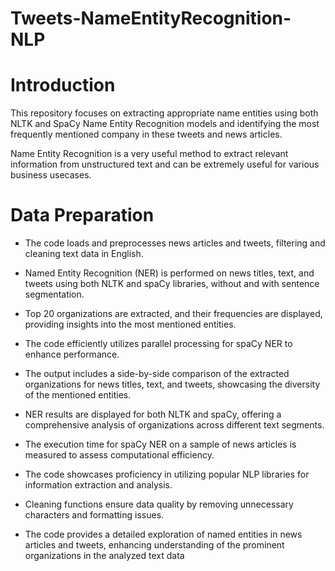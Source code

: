 # Tweets-NameEntityRecognition-NLP

# Introduction

This repository focuses on extracting appropriate name entities using both NLTK and SpaCy Name Entity Recognition models and identifying the most frequently mentioned company in these tweets and news articles. 

Name Entity Recognition is a very useful method to extract relevant information from unstructured text and can be extremely useful for various business usecases.

# Data Preparation

- The code loads and preprocesses news articles and tweets, filtering and cleaning text data in English.

- Named Entity Recognition (NER) is performed on news titles, text, and tweets using both NLTK and spaCy libraries, without and with sentence segmentation.

- Top 20 organizations are extracted, and their frequencies are displayed, providing insights into the most mentioned entities.

- The code efficiently utilizes parallel processing for spaCy NER to enhance performance.

- The output includes a side-by-side comparison of the extracted organizations for news titles, text, and tweets, showcasing the diversity of the mentioned entities.

- NER results are displayed for both NLTK and spaCy, offering a comprehensive analysis of organizations across different text segments.

- The execution time for spaCy NER on a sample of news articles is measured to assess computational efficiency.

- The code showcases proficiency in utilizing popular NLP libraries for information extraction and analysis.

- Cleaning functions ensure data quality by removing unnecessary characters and formatting issues.

- The code provides a detailed exploration of named entities in news articles and tweets, enhancing understanding of the prominent organizations in the analyzed text data
